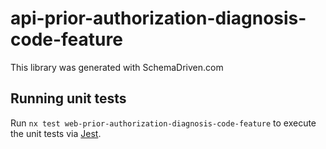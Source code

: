 
# api-prior-authorization-diagnosis-code-feature

This library was generated with SchemaDriven.com

## Running unit tests

Run `nx test web-prior-authorization-diagnosis-code-feature` to execute the unit tests via [Jest](https://jestjs.io).

